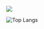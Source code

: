 <img src="https://dreamhack-readme-stats.vercel.app/api/stats?username=Tjdmin1" />

![Top Langs](https://github-readme-stats.vercel.app/api/top-langs/?username=Tjdmin1&layout=compact&show_icon=true)
